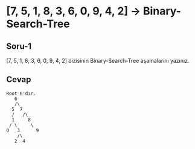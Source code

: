 # [7, 5, 1, 8, 3, 6, 0, 9, 4, 2] ->  Binary-Search-Tree
## Soru-1
[7, 5, 1, 8, 3, 6, 0, 9, 4, 2] dizisinin Binary-Search-Tree aşamalarını yazınız.
## Cevap
```
Root 6'dır.
   6
   /\
  5  7
  /   /\   
  1     8
 / \     \
0   3      9
    /\     
   2  4  
  

```


